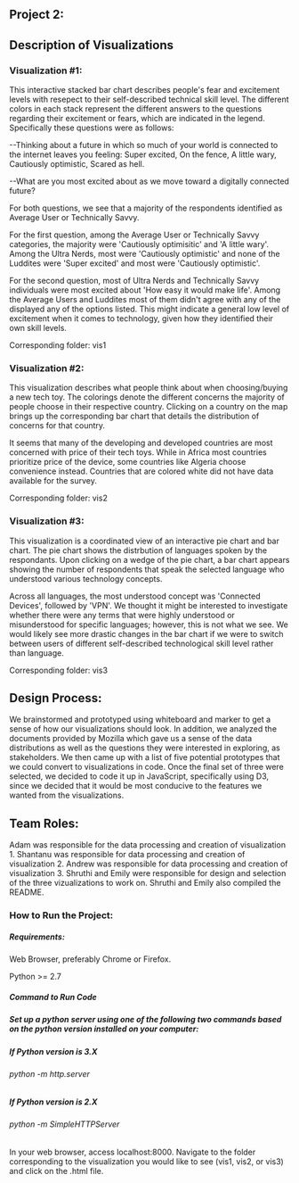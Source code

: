 <h2> Project 2: </h2>

<h2> Description of Visualizations </h2>

<h3> Visualization #1: </h3>

This interactive stacked bar chart describes people's fear and excitement levels with resepect to their self-described technical skill level. The different colors in each stack represent the different answers to the questions regarding their excitement or fears, which are indicated in the legend. Specifically these questions were as follows:

--Thinking about a future in which so much of your world is connected to the internet leaves you feeling: Super excited, On the fence, A little wary, Cautiously optimistic, Scared as hell.

--What are you most excited about as we move toward a digitally connected future?

For both questions, we see that a majority of the respondents identified as Average User or Technically Savvy. 

For the first question, among the Average User or Technically Savvy categories, the majority were 'Cautiously optimisitic' and 'A little wary'. Among the Ultra Nerds, most were 'Cautiously optimistic' and none of the Luddites were 'Super excited' and most were 'Cautiously optimistic'. 

For the second question, most of Ultra Nerds and Technically Savvy individuals were most excited about 'How easy it would make life'. Among the Average Users and Luddites most of them didn't agree with any of the displayed any of the options listed. This might indicate a general low level of excitement when it comes to technology, given how they identified their own skill levels.

<p>Corresponding folder: vis1 </p>

<h3> Visualization #2: </h3>
This visualization describes what people think about when choosing/buying a new tech toy. The colorings denote the different concerns the majority of people choose in their respective country. Clicking on a country on the map brings up the corresponding bar chart that details the distribution of concerns for that country.

It seems that many of the developing and developed countries are most concerned with price of their tech toys. While in Africa most countries prioritize price of the device, some countries like Algeria choose convenience instead. Countries that are colored white did not have data available for the survey.


<p>Corresponding folder: vis2 </p>


<h3> Visualization #3: </h3>

This visualization is a coordinated view of an interactive pie chart and bar chart. The pie chart shows the distrbution of languages spoken by the respondants. Upon clicking on a wedge of the pie chart, a bar chart appears showing the number of respondents that speak the selected language who understood various technology concepts.

Across all languages, the most understood concept was 'Connected Devices', followed by 'VPN'. We thought it might be interested to investigate whether there were any terms that were highly understood or misunderstood for specific languages; however, this is not what we see. We would likely see more drastic changes in the bar chart if we were to switch between users of different self-described technological skill level rather than language.

<p>Corresponding folder: vis3 </p>

<h2> Design Process: </h2>

We brainstormed and prototyped using whiteboard and marker to get a sense of how our visualizations should look. In addition, we analyzed the documents provided by Mozilla which gave us a sense of the data distributions as well as the questions they were interested in exploring, as stakeholders. We then came up with a list of five potential prototypes that we could convert to visualizations in code. Once the final set of three were selected, we decided to code it up in JavaScript, specifically using D3, since we decided that it would be most conducive to the features we wanted from the visualizations.

<h2> Team Roles: </h2>

Adam was responsible for the data processing and creation of visualization 1. Shantanu was responsible for data processing and creation of visualization 2. Andrew was responsible for data processing and creation of visualization 3. Shruthi and Emily were responsible for design and selection of the three vizualizations to work on. Shruthi and Emily also compiled the README.

<h3> How to Run the Project: </h3>

<h5> Requirements: </h5>

Web Browser, preferably Chrome or Firefox. 

Python >= 2.7

<h5> Command to Run Code <h5>

Set up a python server using one of the following two commands based on the python version installed on your computer:
<h5> If Python version is 3.X </h5>
<h6> python -m http.server </h6>

<h5> If Python version is 2.X </h5>
<h6> python -m SimpleHTTPServer </h6>

In your web browser, access localhost:8000. Navigate to the folder corresponding to the visualization you would like to see (vis1, vis2, or vis3) and click on the .html file.

